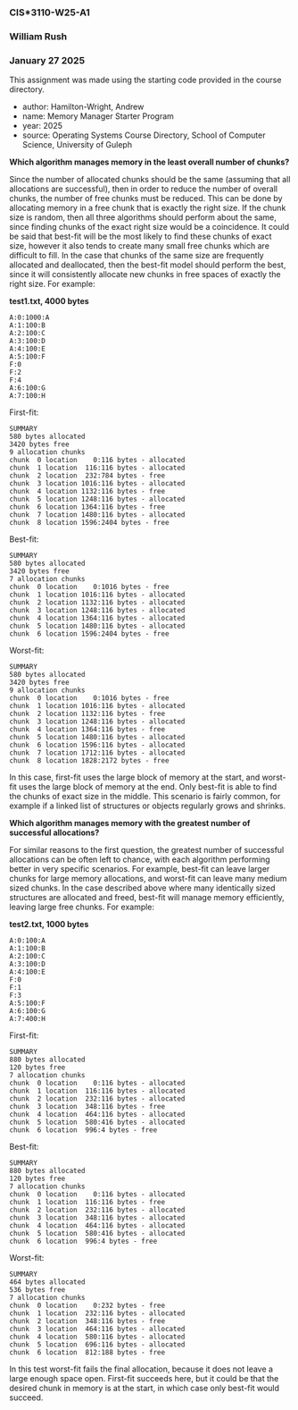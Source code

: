 ### CIS\*3110-W25-A1
### William Rush
### January 27 2025

This assignment was made using the starting code provided in the course directory.
* author: Hamilton-Wright, Andrew
* name: Memory Manager Starter Program
* year: 2025
* source: Operating Systems Course Directory, School of Computer Science,
	University of Guleph

**Which algorithm manages memory in the least overall number of chunks?**

Since the number of allocated chunks should be the same (assuming that all allocations are successful), then in order to reduce the number of overall chunks, the number of free chunks must be reduced. This can be done by allocating memory in a free chunk that is exactly the right size. If the chunk size is random, then all three algorithms should perform about the same, since finding chunks of the exact right size would be a coincidence. It could be said that best-fit will be the most likely to find these chunks of exact size, however it also tends to create many small free chunks which are difficult to fill. In the case that chunks of the same size are frequently allocated and deallocated, then the best-fit model should perform the best, since it will consistently allocate new chunks in free spaces of exactly the right size. For example:

**test1.txt, 4000 bytes**
```
A:0:1000:A
A:1:100:B
A:2:100:C
A:3:100:D
A:4:100:E
A:5:100:F
F:0
F:2
F:4
A:6:100:G
A:7:100:H
```
First-fit:
```
SUMMARY
580 bytes allocated
3420 bytes free
9 allocation chunks
chunk  0 location    0:116 bytes - allocated
chunk  1 location  116:116 bytes - allocated
chunk  2 location  232:784 bytes - free
chunk  3 location 1016:116 bytes - allocated
chunk  4 location 1132:116 bytes - free
chunk  5 location 1248:116 bytes - allocated
chunk  6 location 1364:116 bytes - free
chunk  7 location 1480:116 bytes - allocated
chunk  8 location 1596:2404 bytes - free
```
Best-fit:
```
SUMMARY
580 bytes allocated
3420 bytes free
7 allocation chunks
chunk  0 location    0:1016 bytes - free
chunk  1 location 1016:116 bytes - allocated
chunk  2 location 1132:116 bytes - allocated
chunk  3 location 1248:116 bytes - allocated
chunk  4 location 1364:116 bytes - allocated
chunk  5 location 1480:116 bytes - allocated
chunk  6 location 1596:2404 bytes - free
```
Worst-fit:
```
SUMMARY
580 bytes allocated
3420 bytes free
9 allocation chunks
chunk  0 location    0:1016 bytes - free
chunk  1 location 1016:116 bytes - allocated
chunk  2 location 1132:116 bytes - free
chunk  3 location 1248:116 bytes - allocated
chunk  4 location 1364:116 bytes - free
chunk  5 location 1480:116 bytes - allocated
chunk  6 location 1596:116 bytes - allocated
chunk  7 location 1712:116 bytes - allocated
chunk  8 location 1828:2172 bytes - free
```

In this case, first-fit uses the large block of memory at the start, and worst-fit uses the large block of memory at the end. Only best-fit is able to find the chunks of exact size in the middle. This scenario is fairly common, for example if a linked list of structures or objects regularly grows and shrinks.

**Which algorithm manages memory with the greatest number of successful allocations?**

For similar reasons to the first question, the greatest number of successful allocations can be often left to chance, with each algorithm performing better in very specific scenarios. For example, best-fit can leave larger chunks for large memory allocations, and worst-fit can leave many medium sized chunks. In the case described above where many identically sized structures are allocated and freed, best-fit will manage memory efficiently, leaving large free chunks. For example:

**test2.txt, 1000 bytes**
```
A:0:100:A
A:1:100:B
A:2:100:C
A:3:100:D
A:4:100:E
F:0
F:1
F:3
A:5:100:F
A:6:100:G
A:7:400:H
```
First-fit:
```
SUMMARY
880 bytes allocated
120 bytes free
7 allocation chunks
chunk  0 location    0:116 bytes - allocated
chunk  1 location  116:116 bytes - allocated
chunk  2 location  232:116 bytes - allocated
chunk  3 location  348:116 bytes - free
chunk  4 location  464:116 bytes - allocated
chunk  5 location  580:416 bytes - allocated
chunk  6 location  996:4 bytes - free

```
Best-fit:
```
SUMMARY
880 bytes allocated
120 bytes free
7 allocation chunks
chunk  0 location    0:116 bytes - allocated
chunk  1 location  116:116 bytes - free
chunk  2 location  232:116 bytes - allocated
chunk  3 location  348:116 bytes - allocated
chunk  4 location  464:116 bytes - allocated
chunk  5 location  580:416 bytes - allocated
chunk  6 location  996:4 bytes - free

```
Worst-fit:
```
SUMMARY
464 bytes allocated
536 bytes free
7 allocation chunks
chunk  0 location    0:232 bytes - free
chunk  1 location  232:116 bytes - allocated
chunk  2 location  348:116 bytes - free
chunk  3 location  464:116 bytes - allocated
chunk  4 location  580:116 bytes - allocated
chunk  5 location  696:116 bytes - allocated
chunk  6 location  812:188 bytes - free
```

In this test worst-fit fails the final allocation, because it does not leave a large enough space open. First-fit succeeds here, but it could be that the desired chunk in memory is at the start, in which case only best-fit would succeed.